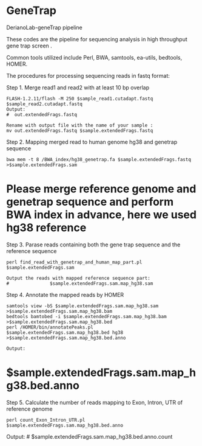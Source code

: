# GeneTrap
DerianoLab-geneTrap pipeline

These codes are the pipeline for sequencing analysis in high throughput gene trap  screen .

Common tools utilized include Perl, BWA, samtools, ea-utils, bedtools, HOMER. 

The procedures for processing sequencing reads in fastq format:


Step 1. Merge read1 and read2 with at least 10 bp  overlap

	FLASH-1.2.11/flash -M 250 $sample_read1.cutadapt.fastq $sample_read2.cutadapt.fastq
	Output:
	#  out.extendedFrags.fastq
	
	Rename with output file with the name of your sample :
	mv out.extendedFrags.fastq $sample.extendedFrags.fastq
	
Step 2. Mapping merged read to human genome hg38 and genetrap sequence

	bwa mem -t 8 /BWA_index/hg38_genetrap.fa $sample.extendedFrags.fastq >$sample.extendedFrags.sam

#  Please merge reference genome and genetrap sequence and perform BWA index in advance, here we used hg38 reference

Step 3.	Parase reads containing both the gene trap sequence and the reference sequence
	
	perl find_read_with_genetrap_and_human_map_part.pl $sample.extendedFrags.sam
	
	Output the reads with mapped reference sequence part:
	#				$sample.extendedFrags.sam.map_hg38.sam
					
Step 4. Annotate the mapped reads by HOMER

	samtools view -bS $sample.extendedFrags.sam.map_hg38.sam >$sample.extendedFrags.sam.map_hg38.bam
	bedtools bamtobed -i $sample.extendedFrags.sam.map_hg38.bam >$sample.extendedFrags.sam.map_hg38.bed
	perl /HOMER/bin/annotatePeaks.pl $sample.extendedFrags.sam.map_hg38.bed hg38 >$sample.extendedFrags.sam.map_hg38.bed.anno
	
	Output:
  #					$sample.extendedFrags.sam.map_hg38.bed.anno
			
Step 5. Calculate the number of reads mapping to Exon, Intron, UTR of reference genome

	perl count_Exon_Intron_UTR.pl $sample.extendedFrags.sam.map_hg38.bed.anno

  Output:
	#					$sample.extendedFrags.sam.map_hg38.bed.anno.count
